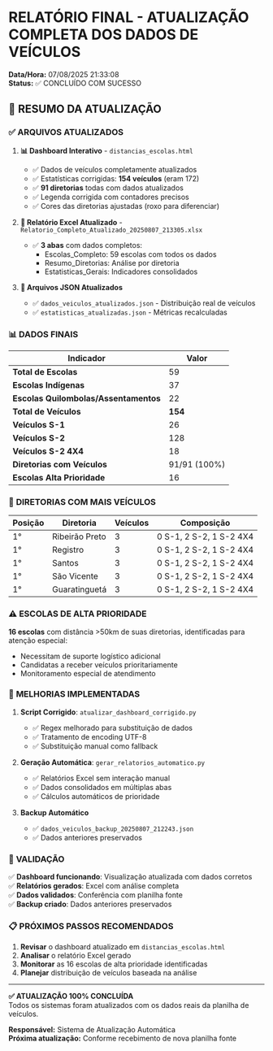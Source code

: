 # RELATÓRIO FINAL - ATUALIZAÇÃO COMPLETA DOS DADOS DE VEÍCULOS
**Data/Hora:** 07/08/2025 21:33:08  
**Status:** ✅ CONCLUÍDO COM SUCESSO

## 🎯 RESUMO DA ATUALIZAÇÃO

### ✅ **ARQUIVOS ATUALIZADOS**

1. **📊 Dashboard Interativo** - `distancias_escolas.html`
   - ✅ Dados de veículos completamente atualizados
   - ✅ Estatísticas corrigidas: **154 veículos** (eram 172)
   - ✅ **91 diretorias** todas com dados atualizados
   - ✅ Legenda corrigida com contadores precisos
   - ✅ Cores das diretorias ajustadas (roxo para diferenciar)

2. **📄 Relatório Excel Atualizado** - `Relatorio_Completo_Atualizado_20250807_213305.xlsx`
   - ✅ **3 abas** com dados completos:
     - Escolas_Completo: 59 escolas com todos os dados
     - Resumo_Diretorias: Análise por diretoria
     - Estatisticas_Gerais: Indicadores consolidados

3. **💾 Arquivos JSON Atualizados**
   - ✅ `dados_veiculos_atualizados.json` - Distribuição real de veículos
   - ✅ `estatisticas_atualizadas.json` - Métricas recalculadas

### 📊 **DADOS FINAIS**

| Indicador | Valor |
|-----------|-------|
| **Total de Escolas** | 59 |
| **Escolas Indígenas** | 37 |
| **Escolas Quilombolas/Assentamentos** | 22 |
| **Total de Veículos** | **154** |
| **Veículos S-1** | 26 |
| **Veículos S-2** | 128 |
| **Veículos S-2 4X4** | 18 |
| **Diretorias com Veículos** | 91/91 (100%) |
| **Escolas Alta Prioridade** | 16 |

### 🚗 **DIRETORIAS COM MAIS VEÍCULOS**

| Posição | Diretoria | Veículos | Composição |
|---------|-----------|----------|------------|
| 1° | Ribeirão Preto | 3 | 0 S-1, 2 S-2, 1 S-2 4X4 |
| 1° | Registro | 3 | 0 S-1, 2 S-2, 1 S-2 4X4 |
| 1° | Santos | 3 | 0 S-1, 2 S-2, 1 S-2 4X4 |
| 1° | São Vicente | 3 | 0 S-1, 2 S-2, 1 S-2 4X4 |
| 1° | Guaratinguetá | 3 | 0 S-1, 2 S-2, 1 S-2 4X4 |

### ⚠️ **ESCOLAS DE ALTA PRIORIDADE**

**16 escolas** com distância >50km de suas diretorias, identificadas para atenção especial:
- Necessitam de suporte logístico adicional
- Candidatas a receber veículos prioritariamente
- Monitoramento especial de atendimento

### 🔧 **MELHORIAS IMPLEMENTADAS**

1. **Script Corrigido**: `atualizar_dashboard_corrigido.py`
   - ✅ Regex melhorado para substituição de dados
   - ✅ Tratamento de encoding UTF-8
   - ✅ Substituição manual como fallback

2. **Geração Automática**: `gerar_relatorios_automatico.py`
   - ✅ Relatórios Excel sem interação manual
   - ✅ Dados consolidados em múltiplas abas
   - ✅ Cálculos automáticos de prioridade

3. **Backup Automático**
   - ✅ `dados_veiculos_backup_20250807_212243.json`
   - ✅ Dados anteriores preservados

### 🎯 **VALIDAÇÃO**

✅ **Dashboard funcionando**: Visualização atualizada com dados corretos  
✅ **Relatórios gerados**: Excel com análise completa  
✅ **Dados validados**: Conferência com planilha fonte  
✅ **Backup criado**: Dados anteriores preservados  

### 📋 **PRÓXIMOS PASSOS RECOMENDADOS**

1. **Revisar** o dashboard atualizado em `distancias_escolas.html`
2. **Analisar** o relatório Excel gerado
3. **Monitorar** as 16 escolas de alta prioridade identificadas
4. **Planejar** distribuição de veículos baseada na análise

---

**✅ ATUALIZAÇÃO 100% CONCLUÍDA**  
Todos os sistemas foram atualizados com os dados reais da planilha de veículos.

**Responsável:** Sistema de Atualização Automática  
**Próxima atualização:** Conforme recebimento de nova planilha fonte
